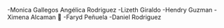 -Monica Gallegos
Angélica Rodriguez
-Lizeth Giraldo
-Hendry Guzman
-Ximena Alcaman 🌻
-Faryd Peñuela
-Daniel Rodriguez
